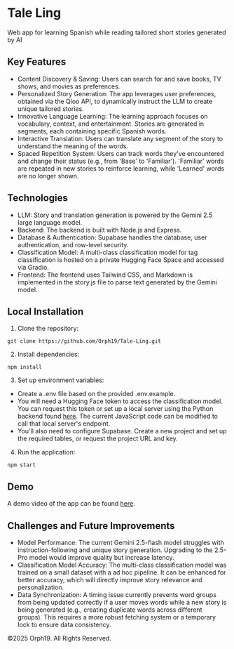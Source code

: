 # Tale Ling
Web app for learning Spanish while reading tailored short stories generated by AI

## Key Features
- Content Discovery & Saving: Users can search for and save books, TV shows, and movies as preferences.
- Personalized Story Generation: The app leverages user preferences, obtained via the Qloo API, to dynamically instruct the LLM to create unique tailored stories.
- Innovative Language Learning: The learning approach focuses on vocabulary, context, and entertainment. Stories are generated in segments, each containing specific Spanish words.
- Interactive Translation: Users can translate any segment of the story to understand the meaning of the words.
- Spaced Repetition System: Users can track words they've encountered and change their status (e.g., from 'Base' to 'Familiar'). 'Familiar' words are repeated in new stories to reinforce learning, while 'Learned' words are no longer shown.
  
## Technologies
- LLM: Story and translation generation is powered by the Gemini 2.5 large language model.
- Backend: The backend is built with Node.js and Express.
- Database & Authentication: Supabase handles the database, user authentication, and row-level security.
- Classification Model: A multi-class classification model for tag classification is hosted on a private Hugging Face Space and accessed via Gradio.
- Frontend: The frontend uses Tailwind CSS, and Markdown is implemented in the story.js file to parse text generated by the Gemini model.

## Local Installation 
1. Clone the repository:
```
git clone https://github.com/Orph19/Tale-Ling.git
```
2. Install dependencies:
```
npm install
```
3. Set up environment variables:
- Create a .env file based on the provided .env.example.
- You will need a Hugging Face token to access the classification model. You can request this token or set up a local server using the Python backend found [here](https://github.com/Orph19/multiClassClassifierModel). The current JavaScript code can be modified to call that local server's endpoint.
- You'll also need to configure Supabase. Create a new project and set up the required tables, or request the project URL and key.
4. Run the application: 
```
npm start
```
## Demo
A demo video of the app can be found [here](https://youtu.be/-3jo9Z0Qhjw).

## Challenges and Future Improvements
- Model Performance: The current Gemini 2.5-flash model struggles with instruction-following and unique story generation. Upgrading to the 2.5-Pro model would improve quality but increase latency.
- Classification Model Accuracy: The multi-class classification model was trained on a small dataset with a ad hoc pipeline. It can be enhanced for better accuracy, which will directly improve story relevance and personalization.
- Data Synchronization: A timing issue currently prevents word groups from being updated correctly if a user moves words while a new story is being generated (e.g., creating duplicate words across different groups). This requires a more robust fetching system or a temporary lock to ensure data consistency.

©2025 Orph19. All Rights Reserved.
